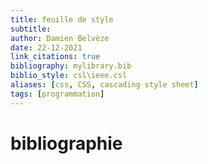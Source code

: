 ```yaml
---
title: feuille de style
subtitle:
author: Damien Belvèze
date: 22-12-2021
link_citations: true
bibliography: mylibrary.bib
biblio_style: csl\ieee.csl
aliases: [css, CSS, cascading style sheet]
tags: [programmation]
---
```








# bibliographie

